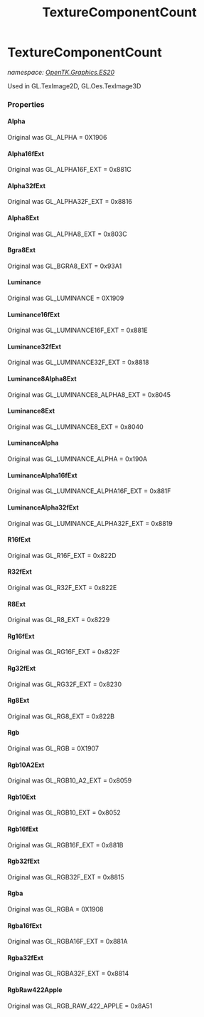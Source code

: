 ﻿---
title: TextureComponentCount
---

# TextureComponentCount
_namespace: [OpenTK.Graphics.ES20](N-OpenTK.Graphics.ES20.html)_

Used in GL.TexImage2D, GL.Oes.TexImage3D



### Properties

#### Alpha
Original was GL_ALPHA = 0X1906
#### Alpha16fExt
Original was GL_ALPHA16F_EXT = 0x881C
#### Alpha32fExt
Original was GL_ALPHA32F_EXT = 0x8816
#### Alpha8Ext
Original was GL_ALPHA8_EXT = 0x803C
#### Bgra8Ext
Original was GL_BGRA8_EXT = 0x93A1
#### Luminance
Original was GL_LUMINANCE = 0X1909
#### Luminance16fExt
Original was GL_LUMINANCE16F_EXT = 0x881E
#### Luminance32fExt
Original was GL_LUMINANCE32F_EXT = 0x8818
#### Luminance8Alpha8Ext
Original was GL_LUMINANCE8_ALPHA8_EXT = 0x8045
#### Luminance8Ext
Original was GL_LUMINANCE8_EXT = 0x8040
#### LuminanceAlpha
Original was GL_LUMINANCE_ALPHA = 0x190A
#### LuminanceAlpha16fExt
Original was GL_LUMINANCE_ALPHA16F_EXT = 0x881F
#### LuminanceAlpha32fExt
Original was GL_LUMINANCE_ALPHA32F_EXT = 0x8819
#### R16fExt
Original was GL_R16F_EXT = 0x822D
#### R32fExt
Original was GL_R32F_EXT = 0x822E
#### R8Ext
Original was GL_R8_EXT = 0x8229
#### Rg16fExt
Original was GL_RG16F_EXT = 0x822F
#### Rg32fExt
Original was GL_RG32F_EXT = 0x8230
#### Rg8Ext
Original was GL_RG8_EXT = 0x822B
#### Rgb
Original was GL_RGB = 0X1907
#### Rgb10A2Ext
Original was GL_RGB10_A2_EXT = 0x8059
#### Rgb10Ext
Original was GL_RGB10_EXT = 0x8052
#### Rgb16fExt
Original was GL_RGB16F_EXT = 0x881B
#### Rgb32fExt
Original was GL_RGB32F_EXT = 0x8815
#### Rgba
Original was GL_RGBA = 0X1908
#### Rgba16fExt
Original was GL_RGBA16F_EXT = 0x881A
#### Rgba32fExt
Original was GL_RGBA32F_EXT = 0x8814
#### RgbRaw422Apple
Original was GL_RGB_RAW_422_APPLE = 0x8A51

